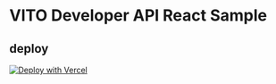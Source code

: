 # VITO Developer API React Sample

## deploy

[![Deploy with Vercel](https://vercel.com/button)](https://vercel.com/new/clone?repository-url=https://github.com/rtzr/vito-api-react-sample)
